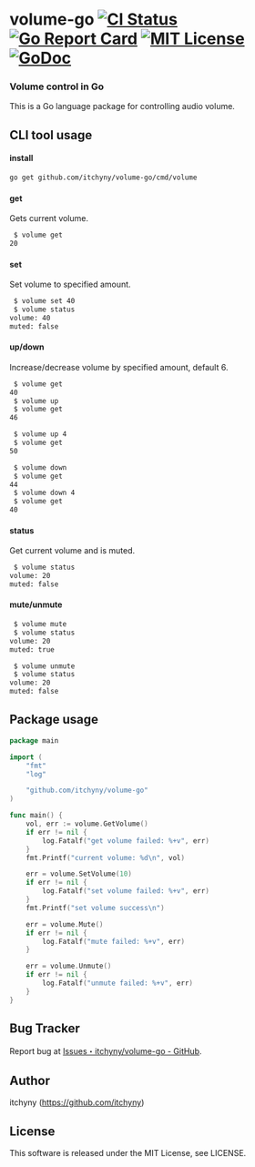 # volume-go [![CI Status](https://github.com/itchyny/volume-go/workflows/CI/badge.svg)](https://github.com/itchyny/volume-go/actions) [![Go Report Card](https://goreportcard.com/badge/github.com/itchyny/volume-go)](https://goreportcard.com/report/github.com/itchyny/volume-go) [![MIT License](http://img.shields.io/badge/license-MIT-blue.svg)](https://github.com/itchyny/volume-go/blob/master/LICENSE) [![GoDoc](https://godoc.org/github.com/itchyny/volume-go?status.svg)](https://godoc.org/github.com/itchyny/volume-go)
### Volume control in Go
This is a Go language package for controlling audio volume.

## CLI tool usage

#### install

```sh
go get github.com/itchyny/volume-go/cmd/volume
```

#### get

Gets current volume.

```sh
 $ volume get 
20
```

#### set

Set volume to specified amount.

```sh
 $ volume set 40
 $ volume status
volume: 40
muted: false
```

#### up/down

Increase/decrease volume by specified amount, default 6.

```sh
 $ volume get
40
 $ volume up
 $ volume get
46

 $ volume up 4
 $ volume get
50

 $ volume down
 $ volume get
44
 $ volume down 4
 $ volume get
40
```

#### status

Get current volume and is muted.

```sh
 $ volume status
volume: 20
muted: false
```

#### mute/unmute

```sh
 $ volume mute
 $ volume status
volume: 20
muted: true

 $ volume unmute
 $ volume status
volume: 20
muted: false
```

## Package usage
```go
package main

import (
	"fmt"
	"log"

	"github.com/itchyny/volume-go"
)

func main() {
	vol, err := volume.GetVolume()
	if err != nil {
		log.Fatalf("get volume failed: %+v", err)
	}
	fmt.Printf("current volume: %d\n", vol)

	err = volume.SetVolume(10)
	if err != nil {
		log.Fatalf("set volume failed: %+v", err)
	}
	fmt.Printf("set volume success\n")

	err = volume.Mute()
	if err != nil {
		log.Fatalf("mute failed: %+v", err)
	}

	err = volume.Unmute()
	if err != nil {
		log.Fatalf("unmute failed: %+v", err)
	}
}
```

## Bug Tracker
Report bug at [Issues・itchyny/volume-go - GitHub](https://github.com/itchyny/volume-go/issues).

## Author
itchyny (https://github.com/itchyny)

## License
This software is released under the MIT License, see LICENSE.
